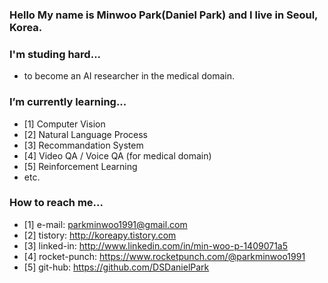 ### Hello My name is Minwoo Park(Daniel Park) and I live in Seoul, Korea.
### I'm studing hard...
- to become an AI researcher in the medical domain.

### I’m currently learning...
- [1] Computer Vision
- [2] Natural Language Process
- [3] Recommandation System
- [4] Video QA / Voice QA (for medical domain)
- [5] Reinforcement Learning
- etc.

### How to reach me...
- [1] e-mail: parkminwoo1991@gmail.com
- [2] tistory: http://koreapy.tistory.com
- [3] linked-in: http://www.linkedin.com/in/min-woo-p-1409071a5
- [4] rocket-punch: https://www.rocketpunch.com/@parkminwoo1991
- [5] git-hub: https://github.com/DSDanielPark
<!--
**DSDanielPark/DSDanielPark** is a ✨ _special_ ✨ repository because its `README.md` (this file) appears on your GitHub profile.

Here are some ideas to get you started:

- 🔭 I’m currently working on ...
- 🌱 I’m currently learning ...
- 👯 I’m looking to collaborate on ...
- 🤔 I’m looking for help with ...
- 💬 Ask me about ...
- 📫 How to reach me: ...
- 😄 Pronouns: ...
- ⚡ Fun fact: ...
-->
